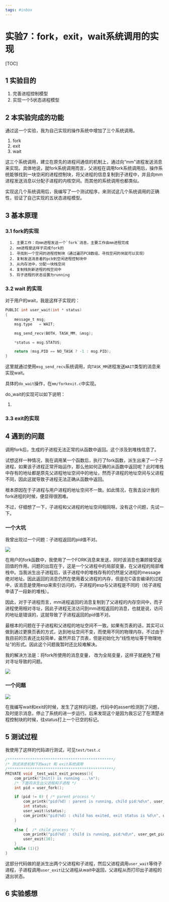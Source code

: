 ```yaml
---
tags: #inbox
---
```


# 实验7：fork，exit，wait系统调用的实现



[TOC]

## 1 实验目的

1. 完善进程控制模型
2. 实现一个5状态进程模型

## 2 本实验完成的功能

通过这一个实验，我为自己实现的操作系统中增加了三个系统调用。

1. fork
2. exit
3. wait

这三个系统调用，建立在原先的进程间通信的机制上，通过向“mm"进程发送消息来实现。具体地说，就fork系统调用而言，父进程在调用fork系统调用后，操作系统能够找到一块空闲的进程控制块，将父进程的信息复制到子进程中，并且向mm进程发送消息以分配子进程的内核空间。而其他的系统调用也都类似。

实现这几个系统调用后，我编写了一个测试程序，来测试这几个系统调用的正确性，验证了自己实现的五状态进程模型。

## 3 基本原理

###  3.1 fork的实现
      1. 主要工作：向mm进程发送一个`fork`消息，主要工作由mm进程完成
      2. mm进程是这样子完成fork的
      1. 寻找到一个空闲的进程控制块（通过遍历PCB数组，寻找空闲的块就可以实现）
      2. 复制发送消息者的pcb到空闲进程控制块中
      3. 从内存池中，分配一块栈空间
      4. 复制栈到新进程的栈空间中
      5. 将子进程的状态设置为running

### 3.2 wait 的实现

对于用户的wait，我是这样子实现的：

```c
PUBLIC int user_wait(int * status)
{
	message_t msg;
	msg.type   = WAIT;

	msg_send_recv(BOTH, TASK_MM, &msg);

	*status = msg.STATUS;

	return (msg.PID == NO_TASK ? -1 : msg.PID);
}
```

这里就通过使用`msg_send_recv`系统调用，向`TASK_MM`进程发送`WAIT`类型的消息来实现wait。

具体的`do_wait`操作，在`mm/forkexit.c`中实现。

do_wait的实现可以如下说明：

1. 



### 3.3 exit的实现



## 4 遇到的问题

调用fork后，生成的子进程无法正常的从函数中返回。这个涉及到堆栈信息了。

试想这样一种情况，我在调用某一个函数后，执行了fork函数，派生出来了一个子进程，如果该子进程正常开始运作，那么他如何正确的从函数中返回呢？此时堆栈中存有的地址都是原先父进程地址空间中的地址，然而子进程的地址空间与父进程不同，因此这就导致子进程无法正确从函数中返回。

根本原因在于子进程与用户进程的地址空间不一致。如此情况，在我去设计我的fork进程的时候，便显得很困难。

不过，仔细想了一下，子进程和父进程的地址空间相同呀。没有这个问题，先试一下。



### 一个大坑

我曾出现过一个问题：子进程返回的pid值不对。

![](https://lh3.googleusercontent.com/-tSfHl6lz1rc/Wy-0ImGQiNI/AAAAAAAAIoU/CW-6Is6LLN0v39YSmd3iDEVYQgkLSLr6QCHMYCw/s0/Code_2018-06-24_23-09-21.png)

在用户的fork函数中，我使用了一个FORK消息来发送，同时该消息也兼顾接受返回值的作用。问题的出现在于，这是一个父进程中的局部变量，在父进程的局部堆栈中。当我派生出子进程后，该子进程中的堆栈存有的仍然是父进程的message绝对地址。因此返回的消息仍然在使用着父进程的内存，但是在C语言编译的过程中，该消息是使用esp来索引访问的，子进程的esp与父进程是不同的（给子进程申请了一段新的堆栈）。

因此，对于子进程而言，mm进程返回的消息复制到了父进程的内存空间中，而子进程使用相对寻址，因此子进程无法访问到mm进程返回的消息，也就是说，访问的地址是错误的，这就导致了子进程返回的pid值不对。

最根本的问题在于子进程和父进程的地址空间不一致。如果有页表的话，其实可以做到通过更换页表的方式，达到地址空间不变，而使用不同的物理内存。不过由于我目前的页表还比较简单，虽然开启了页表，但是初始化为“线性地址等于物理地址”的形式。因此这个问题我暂时还比较难解决。

我的解决方法是：将fork所使用的消息变量， 改为全局变量，这样子就避免了相对寻址导致的问题。

![](https://lh3.googleusercontent.com/-EmroEyQEifg/Wy-3ZkmNO8I/AAAAAAAAIog/bDq8zbMfkNYaMqAT7vYSMVhqNlu0dAmTgCHMYCw/s0/Snipaste_2018-06-24_23-23-18.png)

### 一个问题

![](https://lh3.googleusercontent.com/-ecPl-FhaHuc/Wy_XlM1AFqI/AAAAAAAAIos/tRlJOIKm9KsPgvtxZbPyxlSelqGgVJz7gCHMYCw/s0/qemu-system-i386_2018-06-25_01-40-34.png)

在我编写wait和exit的时候，发生了这样的问题，代码中的assert检测到了问题，及时提示消息，停止了系统的进一步运行。后来发现这个是因为我忘记了在清楚进程控制块的时候，往status打上一个已空的标记。

## 5 测试过程

我使用了这样的代码进行测试，可见`test/test.c`

```c++
/***********************************************/
/* 测试消息机制下的wait 和 exit系统调用
/***********************************************/
PRIVATE void _test_wait_exit_process(){
    com_printk("Init() is running ...\n");
    /* 下面将派生出父进程和子进程 */
	int pid = user_fork();

	if (pid != 0) { /* parent process */
		com_printk("pid(%d) : parent is running, child pid:%d\n", user_get_pid(), pid);
        int status;
        user_wait(&status);
        com_printk("pid(%d) : child has exited, exit status is %d\n", user_get_pid(), status);
	}
    
	else {	/* child process */
		com_printk("pid(%d) : child is running, pid:%d\n", user_get_pid(), user_get_pid());
        user_exit(10);
	}
    while (1){}
}
```



这部分代码做的是派生出两个父进程和子进程，然后父进程调用`user_wait`等待子进程，子进程调用`user_exit`让父进程从wait中返回，父进程从而打印出子进程的退出状态。



## 6 实验感想

